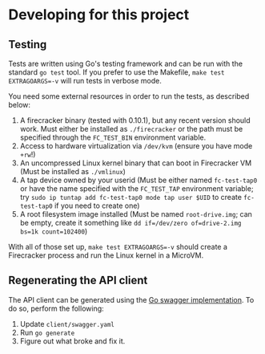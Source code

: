 Developing for this project
====

Testing
---

Tests are written using Go's testing framework and can be run with the standard
`go test` tool.  If you prefer to use the Makefile, `make test EXTRAGOARGS=-v`
will run tests in verbose mode.

You need some external resources in order to run the tests, as described below:

1. A firecracker binary (tested with 0.10.1), but any recent version should
   work.  Must either be installed as `./firecracker` or the path must be
   specified through the `FC_TEST_BIN` environment variable.
2. Access to hardware virtualization via `/dev/kvm` (ensure you have mode
   `+rw`!)
3. An uncompressed Linux kernel binary that can boot in Firecracker VM (Must be
   installed as `./vmlinux`)
4. A tap device owned by your userid (Must be either named `fc-test-tap0` or
   have the name specified with the `FC_TEST_TAP` environment variable; try
   `sudo ip tuntap add fc-test-tap0 mode tap user $UID` to create `fc-test-tap0`
   if you need to create one)
5. A root filesystem image installed (Must be named `root-drive.img`; can be
   empty, create it something like
   `dd if=/dev/zero of=drive-2.img bs=1k count=102400`)

With all of those set up, `make test EXTRAGOARGS=-v` should create a Firecracker
process and run the Linux kernel in a MicroVM.

Regenerating the API client
---

The API client can be generated using the
[Go swagger implementation](https://goswagger.io/). To do so, perform the
following:

1. Update `client/swagger.yaml`
3. Run `go generate`
4. Figure out what broke and fix it.
